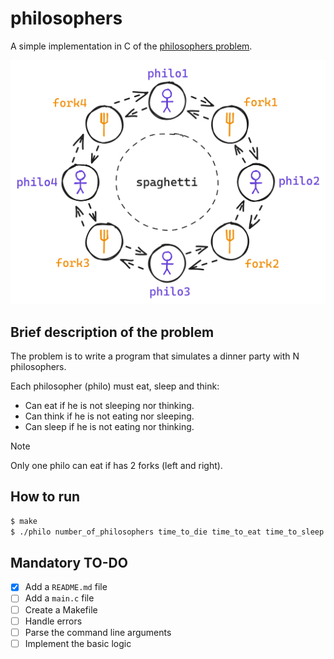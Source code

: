 # philosophers

A simple implementation in C of the [philosophers problem](https://en.wikipedia.org/wiki/Dining_philosophers_problem).

![Philosophers](./assets/philosophers.png)

## Brief description of the problem

The problem is to write a program that simulates a dinner party with N philosophers.

Each philosopher (philo) must eat, sleep and think:

- Can eat if he is not sleeping nor thinking.
- Can think if he is not eating nor sleeping.
- Can sleep if he is not eating nor thinking.

> [!NOTE]
> Only one philo can eat if has 2 forks (left and right).

## How to run

```bash
$ make
$ ./philo number_of_philosophers time_to_die time_to_eat time_to_sleep [number_of_times_each_philosopher_must_eat]
```

## Mandatory TO-DO

- [x] Add a `README.md` file
- [ ] Add a `main.c` file
- [ ] Create a Makefile
- [ ] Handle errors
- [ ] Parse the command line arguments
- [ ] Implement the basic logic
